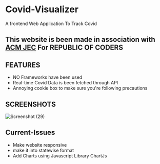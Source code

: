 # Covid-Visualizer
A frontend Web Application To Track Covid

## This website is been made in association with <a href=" https://jecjabalpur.acm.org/" target="_blank">ACM JEC</a> For REPUBLIC OF CODERS


## FEATURES
- NO Frameworks have been used
- Real-time Covid Data is been fetched through API
- Annoying cookie box to make sure you're following precautions

## SCREENSHOTS
![Screenshot (29)](https://user-images.githubusercontent.com/59855919/214434341-d2185960-e3c0-45cc-b0bf-db821ba732f0.png)



## Current-Issues
- Make website responsive 
- make it into statewise format
- Add Charts using Javascript Library ChartJs
